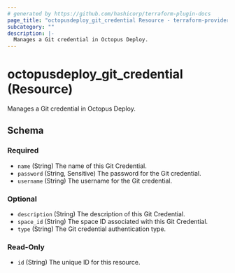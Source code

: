 ```yaml
---
# generated by https://github.com/hashicorp/terraform-plugin-docs
page_title: "octopusdeploy_git_credential Resource - terraform-provider-octopusdeploy"
subcategory: ""
description: |-
  Manages a Git credential in Octopus Deploy.
---
```


# octopusdeploy_git_credential (Resource)

Manages a Git credential in Octopus Deploy.



<!-- schema generated by tfplugindocs -->
## Schema

### Required

- `name` (String) The name of this Git Credential.
- `password` (String, Sensitive) The password for the Git credential.
- `username` (String) The username for the Git credential.

### Optional

- `description` (String) The description of this Git Credential.
- `space_id` (String) The space ID associated with this Git Credential.
- `type` (String) The Git credential authentication type.

### Read-Only

- `id` (String) The unique ID for this resource.
